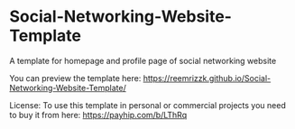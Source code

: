# Social-Networking-Website-Template
A template for homepage and profile page of social networking website

You can preview the template here: https://reemrizzk.github.io/Social-Networking-Website-Template/

License:
To use this template in personal or commercial projects you need to buy it from here: https://payhip.com/b/LThRq
